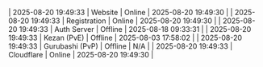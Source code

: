 | 2025-08-20 19:49:33 | Website | Online | 2025-08-20 19:49:30 |
| 2025-08-20 19:49:33 | Registration | Online | 2025-08-20 19:49:30 |
| 2025-08-20 19:49:33 | Auth Server | Offline | 2025-08-18 09:33:31 |
| 2025-08-20 19:49:33 | Kezan (PvE) | Offline | 2025-08-03 17:58:02 |
| 2025-08-20 19:49:33 | Gurubashi (PvP) | Offline | N/A |
| 2025-08-20 19:49:33 | Cloudflare | Online | 2025-08-20 19:49:30 |
